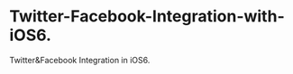 Twitter-Facebook-Integration-with-iOS6.
=======================================

Twitter&amp;Facebook Integration in iOS6.